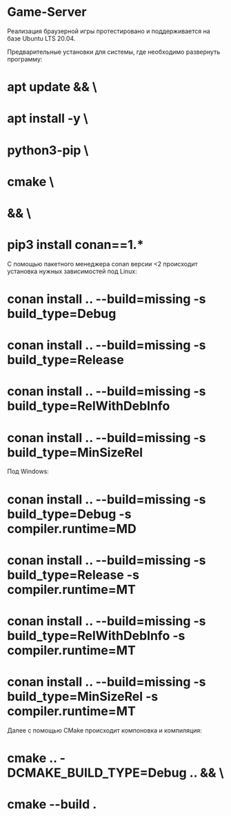 # Game-Server
Реализация браузерной игры протестировано и поддерживается на базе Ubuntu LTS 20.04.

Предварительные установки для системы, где необходимо развернуть программу:
# apt update && \
#    apt install -y \
#      python3-pip \
#      cmake \
#    && \
#    pip3 install conan==1.*

С помощью пакетного менеджера conan версии <2 происходит установка нужных зависимостей под Linux:
# conan install .. --build=missing -s build_type=Debug
# conan install .. --build=missing -s build_type=Release
# conan install .. --build=missing -s build_type=RelWithDebInfo
# conan install .. --build=missing -s build_type=MinSizeRel
Под Windows: 
# conan install .. --build=missing -s build_type=Debug -s compiler.runtime=MD
# conan install .. --build=missing -s build_type=Release -s compiler.runtime=MT
# conan install .. --build=missing -s build_type=RelWithDebInfo -s compiler.runtime=MT
# conan install .. --build=missing -s build_type=MinSizeRel -s compiler.runtime=MT

Далее с помощью CMake происходит компоновка и компиляция:
# cmake .. -DCMAKE_BUILD_TYPE=Debug .. && \
# cmake --build .
